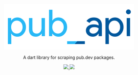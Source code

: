 <p align="center"><img src="./pub_api.png"></p>

<p align="center">A dart library for scraping pub.dev packages.</p>

<p align="center">
<a href="https://github.com/xamantra/pub_api/actions?query=workflow%3ACI">
  <img src="https://github.com/xamantra/pub_api/workflows/CI/badge.svg?branch=master">
</a>
<a href="https://codecov.io/gh/xamantra/pub_api">
  <img src="https://codecov.io/gh/xamantra/pub_api/branch/master/graph/badge.svg?token=37RCTG3MBB" />
</a>
</p>